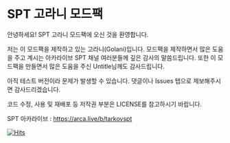 # SPT 고라니 모드팩

안녕하세요! SPT 고라니 모드팩에 오신 것을 환영합니다.

저는 이 모드팩을 제작하고 있는 고라니(Golani)입니다.
모드팩을 제작하면서 많은 도움을 주고 계시는 아카라이브 SPT 채널 여러분들께 깊은 감사의 말씀드립니다.
또한 이 모드팩을 만들면서 많은 도움을 주신 Untitle님께도 감사드립니다.

아직 테스트 버전이라 문제가 발생할 수 있습니다. 
댓글이나 Issues 탭으로 제보해주시면 감사드리겠습니다.

코드 수정, 사용 및 재배포 등 저작권 부분은 LICENSE를 참고하시기 바랍니다.

SPT 아카라이브 : https://arca.live/b/tarkovspt

[![Hits](https://hits.seeyoufarm.com/api/count/incr/badge.svg?url=https%3A%2F%2Fgithub.com%2FGoLani11%2FGoLani_ModPack&count_bg=%233DC8C4&title_bg=%23555555&icon=&icon_color=%23E7E7E7&title=%EB%B0%A9%EB%AC%B8%EC%9E%90+%EC%88%98&edge_flat=false)](https://hits.seeyoufarm.com)